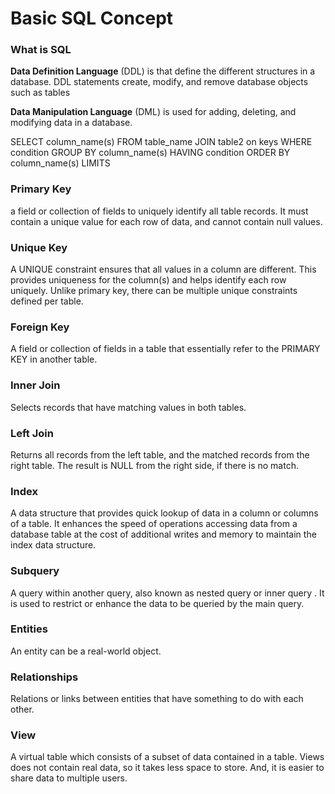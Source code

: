 # Basic SQL Concept
### What is SQL
**Data Definition Language** (DDL) is that define the different structures in a database. DDL statements create, modify, and remove database objects such as tables

**Data Manipulation Language** (DML) is used for adding, deleting, and modifying data in a database.

SELECT column_name(s)
FROM table_name
JOIN table2 on keys
WHERE condition
GROUP BY column_name(s)
HAVING condition
ORDER BY column_name(s)
LIMITS

### Primary Key
a field or collection of fields to uniquely identify all table records. It must contain a unique value for each row of data, and cannot contain null values.

### Unique Key
A UNIQUE constraint ensures that all values in a column are different. This provides uniqueness for the column(s) and helps identify each row uniquely. Unlike primary key, there can be multiple unique constraints defined per table.

### Foreign Key
A field or collection of fields in a table that essentially refer to the PRIMARY KEY in another table.

### Inner Join
Selects records that have matching values in both tables.

### Left Join
Returns all records from the left table, and the matched records from the right table. The result is NULL from the right side, if there is no match.

### Index
A data structure that provides quick lookup of data in a column or columns of a table. It enhances the speed of operations accessing data from a database table at the cost of additional writes and memory to maintain the index data structure.

### Subquery
A query within another query, also known as nested query or inner query . It is used to restrict or enhance the data to be queried by the main query.

### Entities
An entity can be a real-world object.

### Relationships
Relations or links between entities that have something to do with each other.

### View
A virtual table which consists of a subset of data contained in a table. Views does not contain real data, so it takes less space to store. And, it is easier to share data to multiple users.